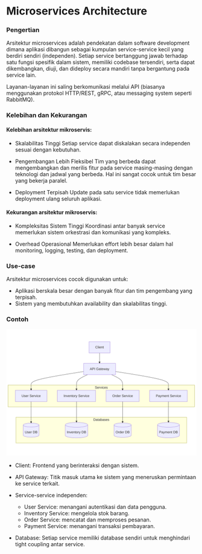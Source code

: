# Microservices Architecture

### Pengertian
Arsitektur microservices adalah pendekatan dalam software development dimana aplikasi dibangun sebagai kumpulan service-service kecil yang berdiri sendiri (independen). Setiap service bertanggung jawab terhadap satu fungsi spesifik dalam sistem, memiliki codebase tersendiri, serta dapat dikembangkan, diuji, dan dideploy secara mandiri tanpa bergantung pada service lain.

Layanan-layanan ini saling berkomunikasi melalui API (biasanya menggunakan protokol HTTP/REST, gRPC, atau messaging system seperti RabbitMQ).
### Kelebihan dan Kekurangan

#### Kelebihan arsitektur mikroservis:
- Skalabilitas Tinggi
    Setiap service dapat diskalakan secara independen sesuai dengan kebutuhan. 

- Pengembangan Lebih Fleksibel
    Tim yang berbeda dapat mengembangkan dan merilis fitur pada service masing-masing dengan teknologi dan jadwal yang berbeda. Hal ini sangat cocok untuk tim besar yang bekerja paralel.

- Deployment Terpisah
    Update pada satu service tidak memerlukan deployment ulang seluruh aplikasi. 

#### Kekurangan arsitektur mikroservis:
- Kompleksitas Sistem Tinggi
    Koordinasi antar banyak service memerlukan sistem orkestrasi dan komunikasi yang kompleks. 

- Overhead Operasional
    Memerlukan effort lebih besar dalam hal monitoring, logging, testing, dan deployment.

### Use-case
Arsitektur microservices cocok digunakan untuk:
- Aplikasi berskala besar dengan banyak fitur dan tim pengembang yang terpisah.
- Sistem yang membutuhkan availability dan skalabilitas tinggi.
### Contoh

![Diagram Microservices Architecture](./.assets/microservices-diagram.png)

- Client: Frontend yang berinteraksi dengan sistem.

- API Gateway: Titik masuk utama ke sistem yang meneruskan permintaan ke service terkait.

- Service-service independen:
    - User Service: menangani autentikasi dan data pengguna.
    - Inventory Service: mengelola stok barang.
    - Order Service: mencatat dan memproses pesanan.
    - Payment Service: menangani transaksi pembayaran.

- Database: Setiap service memiliki database sendiri untuk menghindari tight coupling antar service.
